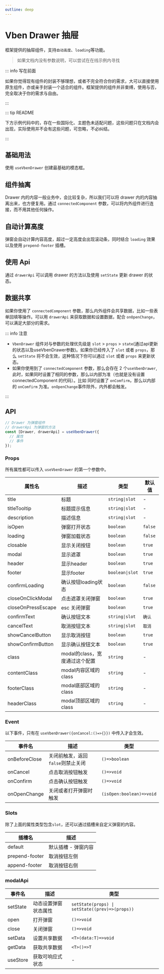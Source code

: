 ```yaml
---
outline: deep
---
```


# Vben Drawer 抽屉

框架提供的抽屉组件，支持`自动高度`、`loading`等功能。

> 如果文档内没有参数说明，可以尝试在在线示例内寻找

::: info 写在前面

如果你觉得现有组件的封装不够理想，或者不完全符合你的需求，大可以直接使用原生组件，亦或亲手封装一个适合的组件。框架提供的组件并非束缚，使用与否，完全取决于你的需求与自由。

:::

::: tip README

下方示例代码中的，存在一些国际化、主题色未适配问题，这些问题只在文档内会出现，实际使用并不会有这些问题，可忽略，不必纠结。

:::

## 基础用法

使用 `useVbenDrawer` 创建最基础的模态框。

<DemoPreview dir="demos/vben-drawer/basic" />

## 组件抽离

Drawer 内的内容一般业务中，会比较复杂，所以我们可以将 drawer 内的内容抽离出来，也方便复用。通过 `connectedComponent` 参数，可以将内外组件进行连接，而不用其他任何操作。

<DemoPreview dir="demos/vben-drawer/extra" />

## 自动计算高度

弹窗会自动计算内容高度，超过一定高度会出现滚动条，同时结合 `loading` 效果以及使用 `prepend-footer` 插槽。

<DemoPreview dir="demos/vben-drawer/auto-height" />

## 使用 Api

通过 `drawerApi` 可以调用 drawer 的方法以及使用 `setState` 更新 drawer 的状态。

<DemoPreview dir="demos/vben-drawer/dynamic" />

## 数据共享

如果你使用了 `connectedComponent` 参数，那么内外组件会共享数据，比如一些表单回填等操作。可以用 `drawerApi` 来获取数据和设置数据，配合 `onOpenChange`，可以满足大部分的需求。

<DemoPreview dir="demos/vben-drawer/shared-data" />

::: info 注意

- `VbenDrawer` 组件对与参数的处理优先级是 `slot` > `props` > `state`(通过api更新的状态以及useVbenDrawer参数)。如果你已经传入了 `slot` 或者 `props`，那么 `setState` 将不会生效，这种情况下你可以通过 `slot` 或者 `props` 来更新状态。
- 如果你使用到了 `connectedComponent` 参数，那么会存在 2 个`useVbenDrawer`, 此时，如果同时设置了相同的参数，那么以内部为准（也就是没有设置 connectedComponent 的代码）。比如 同时设置了 `onComfirm`，那么以内部的 `onComfirm` 为准。`onOpenChange`事件除外，内外都会触发。

:::

## API

```ts
// Drawer 为弹窗组件
// drawerApi 为弹窗的方法
const [Drawer, drawerApi] = useVbenDrawer({
  // 属性
  // 事件
});
```

### Props

所有属性都可以传入 `useVbenDrawer` 的第一个参数中。

| 属性名 | 描述 | 类型 | 默认值 |
| --- | --- | --- | --- |
| title | 标题 | `string\|slot` | - |
| titleTooltip | 标题提示信息 | `string\|slot` | - |
| description | 描述信息 | `string\|slot` | - |
| isOpen | 弹窗打开状态 | `boolean` | `false` |
| loading | 弹窗加载状态 | `boolean` | `false` |
| closable | 显示关闭按钮 | `boolean` | `true` |
| modal | 显示遮罩 | `boolean` | `true` |
| header | 显示header | `boolean` | `true` |
| footer | 显示footer | `boolean\|slot` | `true` |
| confirmLoading | 确认按钮loading状态 | `boolean` | `false` |
| closeOnClickModal | 点击遮罩关闭弹窗 | `boolean` | `true` |
| closeOnPressEscape | esc 关闭弹窗 | `boolean` | `true` |
| confirmText | 确认按钮文本 | `string\|slot` | `确认` |
| cancelText | 取消按钮文本 | `string\|slot` | `取消` |
| showCancelButton | 显示取消按钮 | `boolean` | `true` |
| showConfirmButton | 显示确认按钮文本 | `boolean` | `true` |
| class | modal的class，宽度通过这个配置 | `string` | - |
| contentClass | modal内容区域的class | `string` | - |
| footerClass | modal底部区域的class | `string` | - |
| headerClass | modal顶部区域的class | `string` | - |

### Event

以下事件，只有在 `useVbenDrawer({onCancel:()=>{}})` 中传入才会生效。

| 事件名 | 描述 | 类型 |
| --- | --- | --- |
| onBeforeClose | 关闭前触发，返回 `false`则禁止关闭 | `()=>boolean` |
| onCancel | 点击取消按钮触发 | `()=>void` |
| onConfirm | 点击确认按钮触发 | `()=>void` |
| onOpenChange | 关闭或者打开弹窗时触发 | `(isOpen:boolean)=>void` |

### Slots

除了上面的属性类型包含`slot`，还可以通过插槽来自定义弹窗的内容。

| 插槽名         | 描述                |
| -------------- | ------------------- |
| default        | 默认插槽 - 弹窗内容 |
| prepend-footer | 取消按钮左侧        |
| append-footer  | 取消按钮右侧        |

### modalApi

| 事件名 | 描述 | 类型 |
| --- | --- | --- |
| setState | 动态设置弹窗状态属性 | `setState(props) \| setState((prev)=>(props))` |
| open | 打开弹窗 | `()=>void` |
| close | 关闭弹窗 | `()=>void` |
| setData | 设置共享数据 | `<T>(data:T)=>void` |
| getData | 获取共享数据 | `<T>()=>T` |
| useStore | 获取可响应式状态 | - |
